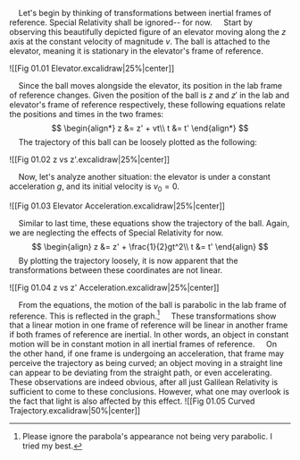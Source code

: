 $\quad$Let's begin by thinking of transformations between inertial frames of reference. Special Relativity shall be ignored-- for now.
$\quad$Start by observing this beautifully depicted figure of an elevator moving along the $z$ axis at the constant velocity of magnitude $v$. The ball is attached to the elevator, meaning it is stationary in the elevator's frame of reference.

![[Fig 01.01 Elevator.excalidraw|25%|center]]

$\quad$Since the ball moves alongside the elevator, its position in the lab frame of reference changes.
Given the position of the ball is $z$ and $z'$ in the lab and elevator's frame of reference respectively, these following equations relate the positions and times in the two frames:
$$
\begin{align*}
z &= z' + vt\\
t &= t'
\end{align*}
$$
$\quad$The trajectory of this ball can be loosely plotted as the following:

![[Fig 01.02 z vs z'.excalidraw|25%|center]]

$\quad$Now, let's analyze another situation: the elevator is under a constant acceleration $g$, and its initial velocity is $v_0 = 0$. 

![[Fig 01.03 Elevator Acceleration.excalidraw|25%|center]]

$\quad$Similar to last time, these equations show the trajectory of the ball. Again, we are neglecting the effects of Special Relativity for now.
$$
\begin{align}
z &= z' + \frac{1}{2}gt^2\\
t &= t'
\end{align}
$$
$\quad$By plotting the trajectory loosely, it is now apparent that the transformations between these coordinates are not linear.

![[Fig 01.04 z vs z' Acceleration.excalidraw|25%|center]]

$\quad$From the equations, the motion of the ball is parabolic in the lab frame of reference. This is reflected in the graph.[^1] 
$\quad$These transformations show that a linear motion in one frame of reference will be linear in another frame if both frames of reference are inertial. In other words, an object in constant motion will be in constant motion in all inertial frames of reference.
$\quad$On the other hand, if one frame is undergoing an acceleration, that frame may perceive the trajectory as being curved; an object moving in a straight line can appear to be deviating from the straight path, or even accelerating.
$\quad$These observations are indeed obvious, after all just Galilean Relativity is sufficient to come to these conclusions. However, what one may overlook is the fact that light is also affected by this effect. 
![[Fig 01.05 Curved Trajectory.excalidraw|50%|center]]

[^1]: Please ignore the parabola's appearance not being very parabolic. I tried my best.
